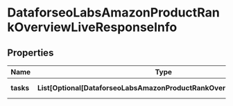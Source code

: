 # DataforseoLabsAmazonProductRankOverviewLiveResponseInfo


## Properties

| Name | Type | Description | Notes |
|------------ | ------------- | ------------- | -------------|
**tasks** | **List[Optional[DataforseoLabsAmazonProductRankOverviewLiveTaskInfo]]** | array of tasks |[optional]|